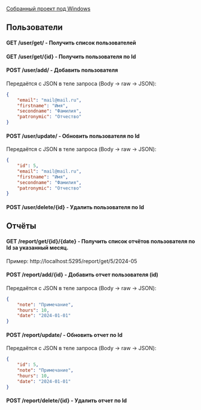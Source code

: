 [Собранный проект под Windows](https://github.com/antim0118/TimeReportHH/releases/download/Windows/TimeReportHH.zip)

## Пользователи
#### GET /user/get/ - Получить список пользователей
#### GET /user/get/{id} - Получить пользователя по Id

#### POST /user/add/ - Добавить пользователя
Передаётся с JSON в теле запроса (Body -> raw -> JSON):
```json
{
    "email": "mail@mail.ru",
    "firstname": "Имя",
    "secondname": "Фамилия",
    "patronymic": "Отчество"
}
```

#### POST /user/update/ - Обновить пользователя по Id
Передаётся с JSON в теле запроса (Body -> raw -> JSON):
```json
{
	"id": 5,
    "email": "mail@mail.ru",
    "firstname": "Имя",
    "secondname": "Фамилия",
    "patronymic": "Отчество"
}
```

#### POST /user/delete/{id} - Удалить пользователя по Id


## Отчёты

#### GET /report/get/{id}/{date} - Получить список отчётов пользователя по Id за указанный месяц.
Пример: http://localhost:5295/report/get/5/2024-05

#### POST /report/add/{id} - Добавить отчет пользователя (id)
Передаётся с JSON в теле запроса (Body -> raw -> JSON):
```json
{
	"note": "Примечание",
	"hours": 10,
	"date": "2024-01-01"
}
```

#### POST /report/update/ - Обновить отчет по Id
Передаётся с JSON в теле запроса (Body -> raw -> JSON):
```json
{
	"id": 5,
	"note": "Примечание",
	"hours": 10,
	"date": "2024-01-01"
}
```

#### POST /report/delete/{id} - Удалить отчет по Id
